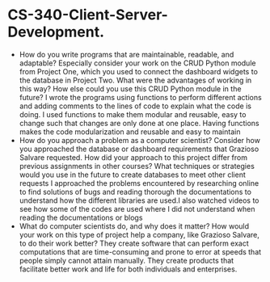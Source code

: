 # CS-340-Client-Server-Development.
- How do you write programs that are maintainable, readable, and adaptable? Especially consider your work on the CRUD Python module from Project One, which you used to connect the dashboard widgets to the database in Project Two. What were the advantages of working in this way? How else could you use this CRUD Python module in the future? 
I wrote the programs using functions to perform different actions and adding comments to the lines of code to explain what the code is doing. I used functions to make them modular and reusable, easy to change such that changes are only done at one place. Having functions makes the code modularization and reusable and easy to maintain 
- How do you approach a problem as a computer scientist? Consider how you approached the database or dashboard requirements that Grazioso Salvare requested. How did your approach to this project differ from previous assignments in other courses? What techniques or strategies would you use in the future to create databases to meet other client requests
I approached the problems encountered by researching online to find solutions of bugs and reading thorough the documentations to understand how the different libraries are used.I also watched videos to see how some of the codes are used where I did not understand when reading the documentations or blogs
- What do computer scientists do, and why does it matter? How would your work on this type of project help a company, like Grazioso Salvare, to do their work better? 
They create software that can perform exact computations that are time-consuming and prone to error at speeds that people simply cannot attain manually. They create products that facilitate better work and life for both individuals and enterprises.
